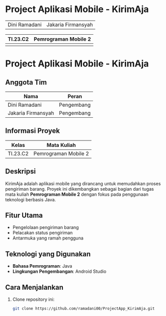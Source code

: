 # Project Aplikasi Mobile - KirimAja

|  | |
| ----------- | ----------- |
| Dini Ramadani | Jakaria Firmansyah |

|  TI.23.C2 |  Pemrograman Mobile 2 |
| ----------- | ----------- |
|  | |


# Project Aplikasi Mobile - KirimAja

## Anggota Tim
| Nama              | Peran                |
|-------------------|---------------------|
| Dini Ramadani     | Pengembang          |
| Jakaria Firmansyah| Pengembang          |

## Informasi Proyek
| Kelas             | Mata Kuliah         |
|-------------------|---------------------|
| TI.23.C2          | Pemrograman Mobile 2|

## Deskripsi
KirimAja adalah aplikasi mobile yang dirancang untuk memudahkan proses pengiriman barang. Proyek ini dikembangkan sebagai bagian dari tugas mata kuliah **Pemrograman Mobile 2** dengan fokus pada penggunaan teknologi berbasis Java.

## Fitur Utama
- Pengelolaan pengiriman barang
- Pelacakan status pengiriman
- Antarmuka yang ramah pengguna

## Teknologi yang Digunakan
- **Bahasa Pemrograman**: Java
- **Lingkungan Pengembangan**: Android Studio

## Cara Menjalankan
1. Clone repository ini:
   ```bash
   git clone https://github.com/ramadani00/ProjectApp_KirimAja.git
